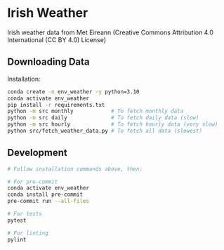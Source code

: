# Irish Weather

Irish weather data from Met Eireann (Creative Commons Attribution 4.0 International (CC BY 4.0) License)

## Downloading Data

Installation:

```bash
conda create -n env_weather -y python=3.10
conda activate env_weather
pip install -r requirements.txt
python -m src monthly            # To fetch monthly data
python -m src daily              # To fetch daily data (slow)
python -m src hourly             # To fetch hourly data (very slow)
python src/fetch_weather_data.py # To fetch all data (slowest)
```

## Development

```bash
# Follow installation commands above, then:

# For pre-commit
conda activate env_weather
conda install pre-commit
pre-commit run --all-files

# For tests
pytest

# For linting
pylint
```
